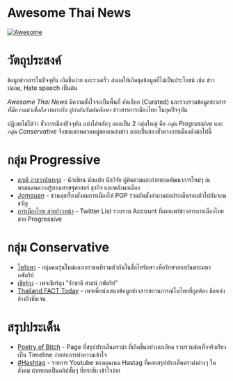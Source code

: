 # Awesome Thai News
[![Awesome](https://cdn.rawgit.com/sindresorhus/awesome/d7305f38d29fed78fa85652e3a63e154dd8e8829/media/badge.svg)](https://github.com/sindresorhus/awesome)

# วัตถุประสงค์
ข้อมูลข่าวสารในปัจจุบัน เกิดขึ้นง่าย และรวดเร็ว ส่งผลให้เกิดชุดข้อมูลที่ไม่เป็นประโยชน์ เช่น ข่าวปลอม, Hate speech เป็นต้น

*Awesome Thai News* มีความตั้งใจจะเป็นพื้นที่ คัดเลือก (Curated) และรวบรวมข้อมูลข่าวสาร *ที่มีความน่าเชื่อถือ* เหมาะกับ *ผู้กำลังเริ่มต้นศึกษา* ข่าวสารการเมืองไทย ในยุคปัจจุบัน

ปฏิเสธไม่ได้ว่า ขั้วการเมืองปัจจุบัน แบ่งได้หลักๆ ออกเป็น 2 กลุ่มใหญ่ คือ *กลุ่ม Progressive* และ *กลุ่ม Conservative* จึงขอแยกหมวดหมู่ของแหล่งข่าว ออกเป็นสองขั้วทางการเมืองดังต่อไปนี้

# กลุ่ม Progressive
- [สฤณี อาชวานันทกุล](https://www.facebook.com/SarineeA) - นักเขียน นักแปล นักวิจัย ผู้ติดตามและถ่ายทอดพัฒนาการใหม่ๆ ณ พรมแดนความรู้ทางเศรษฐศาสตร์ ธุรกิจ และพลังพลเมือง
- [Jomquan](https://www.youtube.com/channel/UCzheDCNyul0tRvvoGycjz6A) - ชวนคุยเรื่องสังคมการเมืองให้ POP 
ร่วมกันตั้งคำถามต่อประเด็นรอบตัวไปกับจอมขวัญ
- [การเมืองไทย สายก้าวหน้า](https://twitter.com/i/lists/1318005269809434624) - Twitter List รวบรวม Account ที่เผยแพร่ข่าวสารการเมืองไทย สาย Progressive

# กลุ่ม Conservative
- [ไทรักษา](https://www.facebook.com/thraksa910) - 
กลุ่มคนรุ่นใหม่และเยาวชนที่รวมตัวกันในชื่อไทรักษา เพื่อรักษาสถาบันพระมหากษัตริย์
- [เชียร์ลุง](https://www.facebook.com/CheerLungThailand) - เพจเชียร์ลุง "รักชาติ ศาสน์ กษัตริย์"
- [Thailand FACT Today](https://www.facebook.com/TFACTD) - 
เพจเพื่อนำเสนอข้อมูลข่าวสารสถานการณ์ในไทยที่ถูกต้อง มีแหล่งอ้างอิงชัดเจน

# สรุปประเด็น
- [Poetry of Bitch](https://www.facebook.com/poetryofb) - Page ที่สรุปประเด็นดราม่า ที่เกิดขึ้นอย่างละเอียด รวบรวมข้อเท็จจริงเรียงเป็น Timeline ง่ายต่อการทำความเข้าใจ
- [#Hashtag](https://www.youtube.com/channel/UCcJxrRfBt-CLZWIjCynommw) - รายการ Youtube ของคุณเนม Hastag ที่คอยสรุปประเด็นดราม่าต่างๆ ในสังคม ถ่ายทอดเป็นคลิปสั้นๆ ที่กระชับ เข้าใจง่าย

